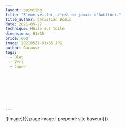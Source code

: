 ```yaml
---
layout: painting
title: "S’émerveiller, c’est ne jamais s’habituer."                     
title_author: Christian Bobin                                      
date: 2021-05-27
technique: Huile sur toile 
dimensions: 81x65
price: 600
image: 20210527-81x65.JPG
author: Garanse
tags:
  - Bleu
  - Vert
  - Jaune
  
  
  
  
  
  
  
  
---
```

![Image]({{ page.image | prepend: site.baseurl}})

